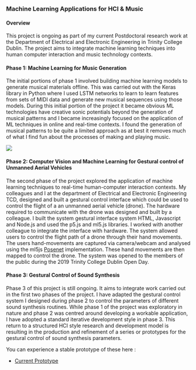 ### Machine Learning Applications for HCI & Music

#### Overview

This project is ongoing as part of my current Postdoctoral research work at the Department of Electrical and Electronic Engineering in Trinity College Dublin. The project aims to integrate machine learning techniques into human computer interaction and music technology contexts.  

#### Phase 1: Machine Learning for Music Generation
The initial portions of phase 1 involved building machine learning models to generate musical materials offline. This was carried out with the Keras library in Python where I used LSTM networks to learn to learn features from sets of MIDI data and generate new musical sequences using those models. During this initial portion of the project it became obvious ML technologies have creative sonic potentials beyond the generation of musical patterns and I became increasingly focused on the application of ML techniques in online and real-time contexts. I found the generation of musical patterns to be quite a limited approach as at best it removes much of what I find fun about the processes of making and playing music.

<img src="images/model_def_py.png.png?raw=true"/><br/>

#### Phase 2: Computer Vision and Machine Learning for Gestural control of Unmanned Aerial Vehicles
The second phase of the project explored the application of machine learning techniques to real-time human-computer interaction contexts. My colleagues and I at the department of Electrical and Electronic Engineering TCD, designed and built a gestural control interface which could be used to control the flight of a an unmanned aerial vehicle (drone).
The hardware required to communicate with the drone was designed and built by a colleague. I built the system gestural interface system HTML, Javascript and Node.js and used the p5.js and ml5.js libraries. I worked with another colleague to integrate the interface with hardware.
The system allowed users to control the flight path of a drone through their hand movements. The users hand-movements are captured via camera/webcam and analysed using the ml5js [Posenet](https://medium.com/tensorflow/real-time-human-pose-estimation-in-the-browser-with-tensorflow-js-7dd0bc881cd5) implementation. These hand movements are then mapped to control the drone. The system was opened to the members of the public during the 2019 Trinity College Dublin Open Day.

#### Phase 3: Gestural Control of Sound Synthesis
Phase 3 of this project is still ongoing. It aims to integrate work carried out in the first two phases of the project. I have adapted the gestural control system I designed during phase 2 to control the parameters of different sound synthesis routines. While phase 1 of the project was exploratory in nature and phase 2 was centred around developing a workable application, I have adopted a standard iterative development style in phase 3. This return to a structured HCI style research and development model is resulting in the production and refinement of a series or prototypes for the gestural control of sound synthesis parameters.

You can experience a stable prototype of these here :
- [Current Prototype](https://editor.p5js.org/roddyst/present/3LK9dABOj)



<!--
<iframe src="https://editor.p5js.org/roddyst/embed/3LK9dABOj"></iframe>

[Link: https://editor.p5js.org/roddyst/present/3LK9dABOj](https://editor.p5js.org/roddyst/present/3LK9dABOj)

<iframe src="https://editor.p5js.org/roddyst/embed/sAdryDYz1"></iframe>

//Notes:


1. Talk about the original designs.
  - Show the screen shots.
  - Talk about how they were designed for the wrong interaction type.
    w/buttons etc.
  - Introduce the final prototype idea.
  - Demonstrate the working prototype for the multiple synthesis types I've already created it for.


1. Upload the Interface for AM Synthesis.
2. Upload the Interface for FM Synthesis.

1. Talk about the original project with the machine learning training for muiscal models that I did.
2. Then talk about the pivot over to controlling Drones.
3. Then cover the movement from drones to sound synthesis.
-->
